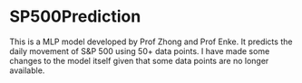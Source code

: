 # SP500Prediction
This is a MLP model developed by Prof Zhong and Prof Enke. It predicts the daily movement of S&amp;P 500 using 50+ data points. I have made some changes to the model itself given that some data points are no longer available.

